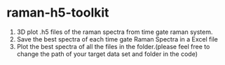 # raman-h5-toolkit
1. 3D plot .h5 files of the raman spectra from time gate raman system. 
2. Save the best spectra of each time gate Raman Spectra in a Excel file
3. Plot the best spectra of all the files in the folder.(please feel free to change the path of your target data set and folder in the code)
